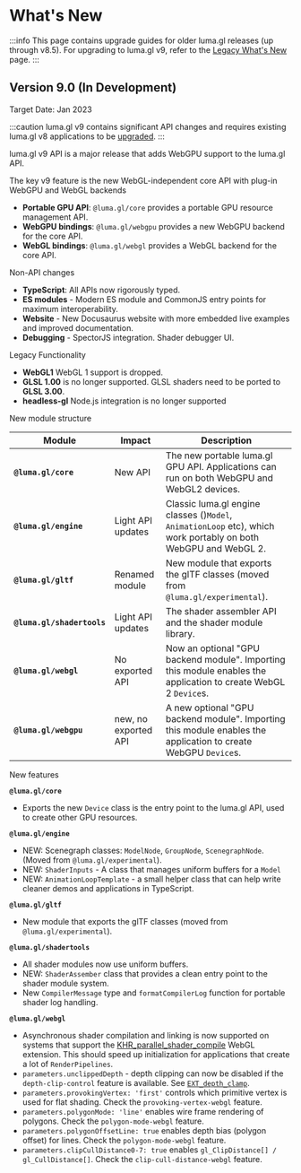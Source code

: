# What's New

:::info
This page contains upgrade guides for older luma.gl releases (up through v8.5). For upgrading to luma.gl v9, refer to the  [Legacy What's New](/docs/legacy/legacy-upgrade-guide) page.
:::

## Version 9.0 (In Development)

Target Date: Jan 2023

:::caution
luma.gl v9 contains significant API changes and requires existing luma.gl v8 applications to be [upgraded](/docs/upgrade-guide).
:::

luma.gl v9 API is a major release that adds WebGPU support to the luma.gl API.

The key v9 feature is the new WebGL-independent core API with plug-in WebGPU and WebGL backends

- **Portable GPU API**: `@luma.gl/core` provides a portable GPU resource management API.
- **WebGPU bindings**: `@luma.gl/webgpu` provides a new WebGPU backend for the core API.
- **WebGL bindings**: `@luma.gl/webgl` provides a WebGL backend for the core API.

Non-API changes

- **TypeScript**: All APIs now rigorously typed.
- **ES modules** - Modern ES module and CommonJS entry points for maximum interoperability.
- **Website** - New Docusaurus website with more embedded live examples and improved documentation.
- **Debugging** - SpectorJS integration. Shader debugger UI.

Legacy Functionality

- **WebGL1** WebGL 1 support is dropped.
- **GLSL 1.00** is  no longer supported. GLSL shaders need to be ported to **GLSL 3.00**.
- **headless-gl** Node.js integration is no longer supported

New module structure

| Module                     | Impact               | Description                                                                                                     |
| -------------------------- | -------------------- | --------------------------------------------------------------------------------------------------------------- |
| **`@luma.gl/core`**        | New API              | The new portable luma.gl GPU API. Applications can run on both WebGPU and WebGL2 devices.                       |
| **`@luma.gl/engine`**      | Light API updates    | Classic luma.gl engine classes ()`Model`, `AnimationLoop` etc), which work portably on both WebGPU and WebGL 2. |
| **`@luma.gl/gltf`**        | Renamed module       | New module that exports the glTF classes (moved from `@luma.gl/experimental`).                                  |
| **`@luma.gl/shadertools`** | Light API updates    | The shader assembler API and the shader module library.                                                         |
| **`@luma.gl/webgl`**       | No exported API      | Now an optional "GPU backend module". Importing this module enables the application to create WebGL 2 `Device`s. |
| **`@luma.gl/webgpu`**      | new, no exported API | A new optional "GPU backend module". Importing this module enables the application to create WebGPU `Device`s.  |

New features

**`@luma.gl/core`**

- Exports the new `Device` class is the entry point to the luma.gl API, used to create other GPU resources.

**`@luma.gl/engine`**

- NEW: Scenegraph classes: `ModelNode`, `GroupNode`, `ScenegraphNode`. (Moved from `@luma.gl/experimental`).
- NEW: `ShaderInputs` - A class that manages uniform buffers for a `Model`
- NEW: `AnimationLoopTemplate` - a small helper class that can help write cleaner demos and applications in TypeScript.

**`@luma.gl/gltf`**

- New module that exports the glTF classes (moved from `@luma.gl/experimental`).

**`@luma.gl/shadertools`**

- All shader modules now use uniform buffers.
- NEW: `ShaderAssember` class that provides a clean entry point to the shader module system.
- New `CompilerMessage` type and `formatCompilerLog` function for portable shader log handling.

**`@luma.gl/webgl`** 

- Asynchronous shader compilation and linking is now supported on systems that support the [KHR_parallel_shader_compile](https://registry.khronos.org/webgl/extensions/KHR_parallel_shader_compile/) WebGL extension. This should speed up initialization for applications that create a lot of `RenderPipelines`.
- `parameters.unclippedDepth` - depth clipping can now be disabled if the `depth-clip-control` feature is available. See [`EXT_depth_clamp`][EXT_depth_clamp].
- `parameters.provokingVertex: 'first'` controls which primitive vertex is used for flat shading. Check the `provoking-vertex-webgl` feature. 
- `parameters.polygonMode: 'line'` enables wire frame rendering of polygons. Check the `polygon-mode-webgl` feature. 
- `parameters.polygonOffsetLine: true` enables depth bias (polygon offset) for lines. Check the `polygon-mode-webgl` feature. 
- `parameters.clipCullDistance0-7: true` enables `gl_ClipDistance[] / gl_CullDistance[]`. Check the `clip-cull-distance-webgl` feature. 

[EXT_depth_clamp]: https://registry.khronos.org/webgl/extensions/EXT_depth_clamp/
